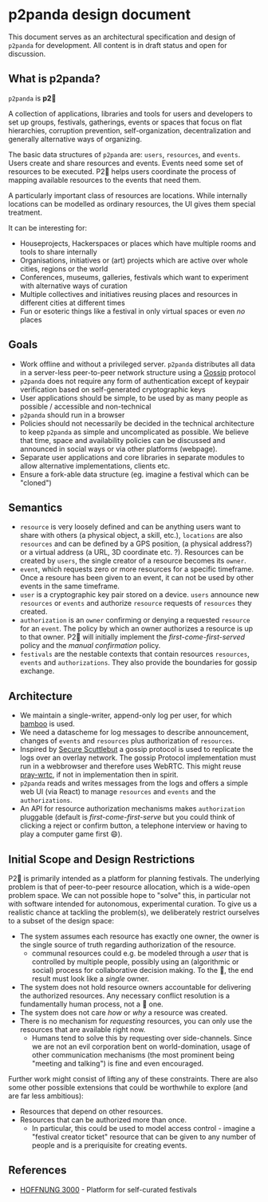 p2panda design document
===

This document serves as an architectural specification and design of `p2panda` for development. All content is in draft status and open for discussion.

## What is p2panda?

`p2panda` is **p2:panda_face:**

A collection of applications, libraries and tools for users and developers to set up groups, festivals, gatherings, events or spaces that focus on flat hierarchies, corruption prevention, self-organization, decentralization and generally alternative ways of organizing.

The basic data structures of `p2panda` are: `users`, `resources`, and `events`. Users create and share resources and events. Events need some set of resources to be executed. P2:panda_face: helps users coordinate the process of mapping available resources to the events that need them.

A particularly important class of resources are locations. While internally locations can be modelled as ordinary resources, the UI gives them special treatment.

It can be interesting for:

* Houseprojects, Hackerspaces or places which have multiple rooms and tools to share internally
* Organisations, initiatives or (art) projects which are active over whole cities, regions or the world
* Conferences, museums, galleries, festivals which want to experiment with alternative ways of curation
* Multiple collectives and initiatives reusing places and resources in different cities at different times
* Fun or esoteric things like a festival in only virtual spaces or even *no* places

## Goals

* Work offline and without a privileged server. `p2panda` distributes all data in a server-less peer-to-peer network structure using a [Gossip](https://en.wikipedia.org/wiki/Gossip_protocol) protocol
* `p2panda` does not require any form of authentication except of keypair verification based on self-generated cryptographic keys
* User applications should be simple, to be used by as many people as possible / accessible and non-technical
* `p2panda` should run in a browser
* Policies should not necessarily be decided in the technical architecture to keep `p2panda` as simple and uncomplicated as possible. We believe that time, space and availability policies can be discussed and announced in social ways or via other platforms (webpage).
* Separate user applications and core libraries in separate modules to allow alternative implementations, clients etc.
* Ensure a fork-able data structure (eg. imagine a festival which can be "cloned")

## Semantics

* `resource` is very loosely defined and can be anything users want to share with others (a physical object, a skill, etc.), `locations` are also `resources` and can be defined by a GPS position, (a physical address?) or a virtual address (a URL, 3D coordinate etc. ?). Resources can be created by `users`, the single creator of a resource becomes its `owner`.
* `event`, which requests zero or more resources for a specific timeframe. Once a resoure has been given to an event, it can not be used by other events in the same timeframe.
* `user` is a cryptographic key pair stored on a device. `users` announce new `resources` or `events` and authorize `resource` requests of `resources` they created.
* `authorization` is an `owner` confirming or denying a requested `resource` for an `event`. The policy by which an owner authorizes a resource is up to that owner. P2:panda_face: will initially implement the *first-come-first-served* policy and the *manual confirmation* policy.
* `festivals` are the nestable contexts that contain resources `resources`, `events` and `authorizations`. They also provide the boundaries for gossip exchange.

## Architecture

* We maintain a single-writer, append-only log per user, for which [bamboo](https://github.com/AljoschaMeyer/bamboo) is used.
* We need a datascheme for log messages to describe announcement, changes of `events` and `resources` plus authorization of `resources`.
* Inspired by [Secure Scuttlebut](https://www.scuttlebutt.nz/) a gossip protocol is used to replicate the logs over an overlay network. The gossip Protocol implementation must run in a webbrowser and therefore uses WebRTC. This might reuse [pray-wrtc](https://ran3d.github.io/spray-wrtc/), if not in implementation then in spirit.
* `p2panda` reads and writes messages from the logs and offers a simple web UI (via React) to manage `resources` and `events` and the `authorizations`.
* An API for resource authorization mechanisms makes `authorization` pluggable (default is *first-come-first-serve* but you could think of clicking a reject or confirm button, a telephone interview or having to play a computer game first :smile:).

## Initial Scope and Design Restrictions

P2:panda_face: is primarily intended as a platform for planning festivals. The underlying problem is that of peer-to-peer resource allocation, which is a wide-open problem space. We can not possible hope to "solve" this, in particular not with software intended for autonomous, experimental curation. To give us a realistic chance at tackling the problem(s), we deliberately restrict ourselves to a subset of the design space:

- The system assumes each resource has exactly one owner, the owner is the single source of truth regarding authorization of the resource.
  - communal resources could e.g. be modeled through a *user* that is controlled by multiple people, possibly using an (algorithmic or social) process for collaborative decision making. To the :panda_face:, the end result must look like a *single* owner.
- The system does not hold resource owners accountable for delivering the authorized resources. Any necessary conflict resolution is a fundamentally human process, not a :panda_face: one.
- The system does not care *how* or *why* a resource was created.
- There is no mechanism for *requesting* resources, you can only use the resources that are available right now.
  - Humans tend to solve this by requesting over side-channels. Since we are not an evil corporation bent on world-domination, usage of other communication mechanisms (the most prominent being "meeting and talking") is fine and even encouraged.

Further work might consist of lifting any of these constraints. There are also some other possible extensions that could be worthwhile to explore (and are far less ambitious):

- Resources that depend on other resources.
- Resources that can be authorized more than once.
  - In particular, this could be used to model access control - imagine a "festival creator ticket" resource that can be given to any number of people and is a preriquisite for creating events.

## References

* [HOFFNUNG 3000](https://github.com/adzialocha/hoffnung3000) - Platform for self-curated festivals
